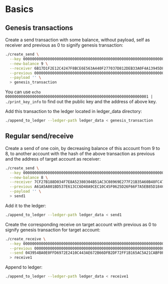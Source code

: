 # Basics

## Genesis transactions

Create a send transaction with some balance, without payload, self as receiver and previous as 0 to signify genesis transaction:
```bash
./create_send \
  --key 0000000000000000000000000000000000000000000000000000000000000001 \
  --new-balance 9 \
  --receiver 6B17D1F2E12C4247F8BCE6E563A440F277037D812DEB33A0F4A13945D898C2964FE342E2FE1A7F9B8EE7EB4A7C0F9E162BCE33576B315ECECBB6406837BF51F5 \
  --previous 0000000000000000000000000000000000000000000000000000000000000000 \
  --payload '' \
  > genesis_transaction
```
You can use `echo 0000000000000000000000000000000000000000000000000000000000000001 | ./print_key_info` to find out the public key and the address of above key.


Add this transaction to the ledger located in ledger_data directory:
```bash
./append_to_ledger --ledger-path ledger_data < genesis_transaction
```

## Regular send/receive

Create a send of one coin, by decreasing balance of this account from 9 to 8, to another account with the hash of the above transaction as previous and the address of target account as receiver:
```bash
./create_send \
  --key 0000000000000000000000000000000000000000000000000000000000000001 \
  --new-balance 8 \
  --receiver 7CF27B188D034F7E8A52380304B51AC3C08969E277F21B35A60B48FC4766997807775510DB8ED040293D9AC69F7430DBBA7DADE63CE982299E04B79D227873D1 \
  --previous A61A5A801BD537E613CC6D48A9CEC10C45F0625D26F66F7A5EB85D184C6CE9FE \
  --payload '' \
  > send1
```

Add it to the ledger:
```bash
./append_to_ledger --ledger-path ledger_data < send1
```

Create the corresponding receive on target account with previous as 0 to signify genesis transaction for target account:
```bash
./create_receive \
  --key 0000000000000000000000000000000000000000000000000000000000000002 \
  --previous 0000000000000000000000000000000000000000000000000000000000000000 \
  --send 043954BA0E0FFD6972E2410C443AE672B66DFB2DF72FF1B165AC5A21CABF0F5E \
  > receive1
```

Append to ledger:
```bash
./append_to_ledger --ledger-path ledger_data < receive1
```
